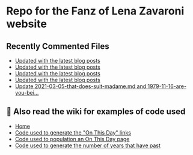 # Repo for the Fanz of Lena Zavaroni website

## Recently Commented Files
<!-- BLOG-POST-LIST:START -->
- [Updated with the latest blog posts](https://github.com/FanzOfLenaZavaroni/fanzoflenazavaroni.github.io/commit/343697243cb618cbe9bfc3f731c36d363d101090)
- [Updated with the latest blog posts](https://github.com/FanzOfLenaZavaroni/fanzoflenazavaroni.github.io/commit/5e4388389a95a16f11d37fac777253a5d3b90963)
- [Updated with the latest blog posts](https://github.com/FanzOfLenaZavaroni/fanzoflenazavaroni.github.io/commit/8ac224e707e9ff5d8904b2ad63d9a6b0772fc4c5)
- [Updated with the latest blog posts](https://github.com/FanzOfLenaZavaroni/fanzoflenazavaroni.github.io/commit/1266944647bb04db58abb70f08a65df2bb838e2e)
- [Update 2021-03-05-that-does-suit-madame.md and 1979-11-16-are-you-bei…](https://github.com/FanzOfLenaZavaroni/fanzoflenazavaroni.github.io/commit/e098297c32a3e7181717c8365d85135c4f1dc60f)
<!-- BLOG-POST-LIST:END -->

## :notebook: Also read the wiki for examples of code used
* [Home](https://github.com/FanzOfLenaZavaroni/fanzoflenazavaroni.github.io/wiki)
* [Code used to generate the "On This Day" links](https://github.com/FanzOfLenaZavaroni/fanzoflenazavaroni.github.io/wiki/On-This-Day-Code)
* [Code used to population an On This Day page](https://github.com/FanzOfLenaZavaroni/fanzoflenazavaroni.github.io/wiki/Code-used-to-population-an-On-This-Day-page)
* [Code used to generate the number of years that have past](https://github.com/FanzOfLenaZavaroni/fanzoflenazavaroni.github.io/wiki/Number-of-years-gone-by-code)
